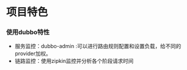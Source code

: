 # 项目特色

### 使用dubbo特性

- 服务监控：dubbo-admin :可以进行路由规则配置和设置负载，给不同的provider加权。
- 链路监控：使用zipkin监控并分析各个阶段请求时间
